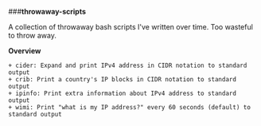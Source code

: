 ###**throwaway-scripts**

A collection of throwaway bash scripts I've written over time. Too wasteful to throw away.

**Overview**

	+ cider: Expand and print IPv4 address in CIDR notation to standard output
	+ crib: Print a country's IP blocks in CIDR notation to standard output
	+ ipinfo: Print extra information about IPv4 address to standard output
	+ wimi: Print "what is my IP address?" every 60 seconds (default) to standard output


